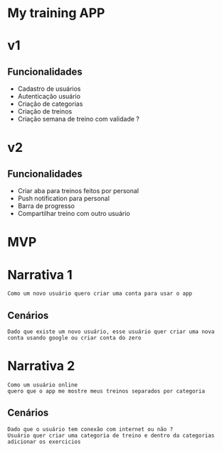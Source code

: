 # My training APP

# v1
## Funcionalidades
  - Cadastro de usuários
  - Autenticação usuário
  - Criação de categorias
  - Criação de treinos
  - Criação semana de treino com validade ? 



# v2
## Funcionalidades

  - Criar aba para treinos feitos por personal
  - Push notification para personal
  - Barra de progresso
  - Compartilhar treino com outro usuário

                           


# MVP
# Narrativa 1

```
Como um novo usuário quero criar uma conta para usar o app
```

## Cenários
```
Dado que existe um novo usuário, esse usuário quer criar uma nova conta usando google ou criar conta do zero 
```



# Narrativa 2

```
Como um usuário online
quero que o app me mostre meus treinos separados por categoria
```

## Cenários

```
Dado que o usuário tem conexão com internet ou não ?
Usuário quer criar uma categoria de treino e dentro da categorias adicionar os exercicios
```
